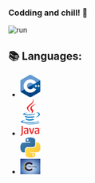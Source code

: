 ### Codding and chill! 👋
![run](https://media0.giphy.com/media/WfwzZpfH8Ejra/giphy.gif)

## 📚 Languages:
<ul><li><img src="https://github.com/Alaamimi/Alaamimi/blob/main/Src/1200px-ISO_C%2B%2B_Logo.svg.png" width="40"/></li>    <li><img src="https://github.com/Alaamimi/Alaamimi/blob/main/Src/1200px-Java_Logo.svg.png" width="40"/></li>   </li> <img src="https://github.com/Alaamimi/Alaamimi/blob/main/Src/768px-Python-logo-notext.svg.png" width="40"/></li>     <li><img Src="https://github.com/Alaamimi/Alaamimi/blob/main/Src/images.jpeg" width="40"/></li></ul>

<!--
**Alaamimi/Alaamimi** is a ✨ _special_ ✨ repository because its `README.md` (this file) appears on your GitHub profile.


